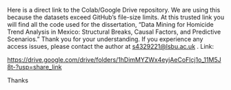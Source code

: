 

Here is a direct link to the Colab/Google Drive repository. We are using this because the datasets exceed GitHub’s file-size limits. At this trusted link you will find all the code used for the dissertation, “Data Mining for Homicide Trend Analysis in Mexico: Structural Breaks, Causal Factors, and Predictive Scenarios.” Thank you for your understanding. If you experience any access issues, please contact the author at s4329221@lsbu.ac.uk
.
Link:


https://drive.google.com/drive/folders/1hDimMYZWx4eyjAeCoFlcj1o_11M5J8t-?usp=share_link



Thanks

